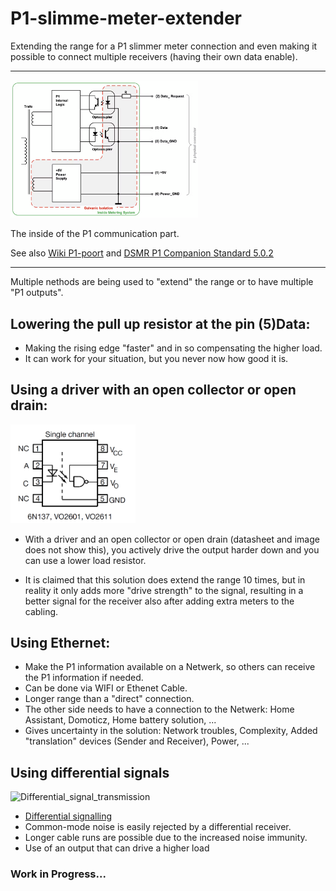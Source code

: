 # P1-slimme-meter-extender
Extending the range for a P1 slimmer meter connection and even making it possible to connect multiple receivers (having their own data enable).
***
<img src="Images/P1slimmemeterschematic.png" width="300">

The inside of the P1 communication part.

See also 
[Wiki P1-poort](https://nl.wikipedia.org/wiki/P1-poort) and [DSMR P1 Companion Standard 5.0.2](https://www.netbeheernederland.nl/publicatie/dsmr-502-p1-companion-standard)
***
Multiple nethods are being used to "extend" the range or to have multiple "P1 outputs".

## Lowering the pull up resistor at the pin (5)Data:
* Making the rising edge "faster" and in so compensating the higher load. 
* It can work for your situation, but you never now how good it is.

## Using a driver with an open collector or open drain:
<img src="Images/6n137.png" width="200">

* With a driver and an open collector or open drain (datasheet and image does not show this), you actively drive the output harder down and you can use a lower load resistor.

* It is claimed that this solution does extend the range 10 times, but in reality it only adds more "drive strength" to the signal, resulting in a better signal for the receiver also after adding extra meters to the cabling.

## Using Ethernet:
* Make the P1 information available on a Netwerk, so others can receive the P1 information if needed.
* Can be done via WIFI or Ethenet Cable.
* Longer range than a "direct" connection.
* The other side needs to have a connection to the Netwerk: Home Assistant, Domoticz, Home battery solution, ...
* Gives uncertainty in the solution: Network troubles, Complexity, Added "translation" devices (Sender and Receiver), Power, ...

## Using differential signals
![Differential_signal_transmission](https://upload.wikimedia.org/wikipedia/commons/thumb/4/42/Differential_signal_transmission.svg/300px-Differential_signal_transmission.svg.png)
* [Differential signalling](https://en.wikipedia.org/wiki/Differential_signalling)
* Common-mode noise is easily rejected by a differential receiver.
* Longer cable runs are possible due to the increased noise immunity.
* Use of an output that can drive a higher load


### Work in Progress...